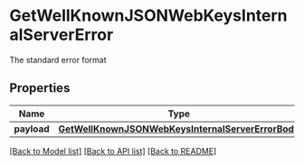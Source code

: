 # GetWellKnownJSONWebKeysInternalServerError

The standard error format
## Properties
Name | Type | Description | Notes
------------ | ------------- | ------------- | -------------
**payload** | [**GetWellKnownJSONWebKeysInternalServerErrorBody**](GetWellKnownJSONWebKeysInternalServerErrorBody.md) |  | [optional] 

[[Back to Model list]](../README.md#documentation-for-models) [[Back to API list]](../README.md#documentation-for-api-endpoints) [[Back to README]](../README.md)


